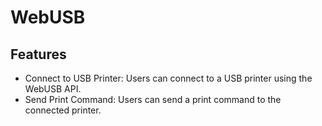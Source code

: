 # WebUSB

## Features

- Connect to USB Printer: Users can connect to a USB printer using the WebUSB API.
- Send Print Command: Users can send a print command to the connected printer.
